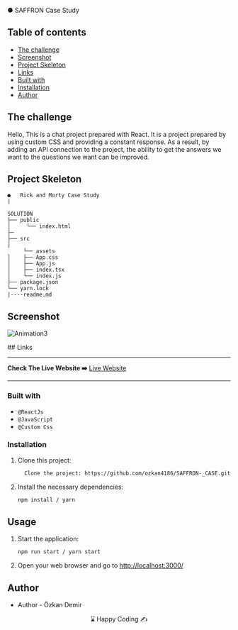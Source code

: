 ●	SAFFRON Case Study

## Table of contents

  - [The challenge](#the-challenge)
  - [Screenshot](#screenshot)
  - [Project Skeleton ](#project-skeleton)
  - [Links](#links)
  - [Built with](#built-with)
  - [Installation](#Installation)  
  - [Author](#author)

## The challenge
Hello, This is a chat project prepared with React. 
It is a project prepared by using custom CSS and providing a constant response.
As a result, by adding an API connection to the project, the ability to get the answers we want to the questions we want can be improved.

## Project Skeleton
```
●	Rick and Morty Case Study
|
     
SOLUTION
├── public
│     └── index.html
├─
├── src
│   
     └── assets
│    ├── App.css
│    ├── App.js
│    ├── index.tsx
│    └── index.js
├── package.json
└── yarn.lock
|----readme.md  
```
## Screenshot
<p align="left">

![Animation3](https://github.com/ozkan4186/SAFFRON-_CASE/assets/109352349/f8843f51-f258-46fa-ab40-6fed1a92092a)



</p>
## Links
<hr>
<b>Check The Live Website ➡️</b> <a href="https://main--helpful-praline-7fcea2.netlify.app/"> Live Website </a> 
<hr>

### Built with

- `@ReactJs`
- `@JavaScript`
- `@Custom Css`




### Installation
1. Clone this project:

   ```bash
     Clone the project: https://github.com/ozkan4186/SAFFRON-_CASE.git
   ```
2. Install the necessary dependencies:

   ```bash
   npm install / yarn
   ```
## Usage

1. Start the application:
   ```bash
   npm run start / yarn start
   ```
2. Open your web browser and go to [http://localhost:3000/](http://localhost:3000)

## Author

- Author - Özkan Demir

<center> &#8987; Happy Coding  &#9997; </center>



